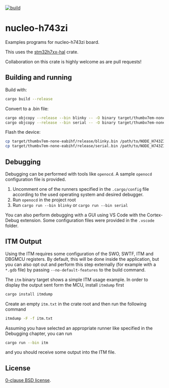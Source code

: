 [![build](https://github.com/robamu/nucleo-h743zi/actions/workflows/cargo.yml/badge.svg)](https://github.com/robamu/nucleo-h743zi/actions/workflows/cargo.yml)

# nucleo-h743zi

Examples programs for nucleo-h743zi board.

This uses the [stm32h7xx-hal](https://github.com/astraw/stm32h7xx-hal) crate.

Collaboration on this crate is highly welcome as
are pull requests!

## Building and running

Build with:

```sh
cargo build --release
```

Convert to a .bin file:

```sh
cargo objcopy --release --bin blinky -- -O binary target/thumbv7em-none-eabihf/release/blinky.bin
cargo objcopy --release --bin serial -- -O binary target/thumbv7em-none-eabihf/release/serial.bin
```

Flash the device:

```sh
cp target/thumbv7em-none-eabihf/release/blinky.bin /path/to/NODE_H743ZI/
cp target/thumbv7em-none-eabihf/release/serial.bin /path/to/NODE_H743ZI/
```

## Debugging

Debugging can be performed with tools like `openocd`. A sample `openocd` configuration file
is provided.

1. Uncomment one of the runners specified in the `.cargo/config` file according to the used operating
   system and desired debugger.
2. Run `openocd` in the project root
3. Run `cargo run --bin blinky` or `cargo run --bin serial`

You can also perform debugging with a GUI using VS Code with the Cortex-Debug extension.
Some configuration files were provided in the `.vscode` folder.

## ITM Output

Using the ITM requires some configuration of the SWO, SWTF, ITM and DBGMCU registers.
By default, this will be done inside the application, but you can also opt out and perform this
step externally (for example with a `*.gdb` file) by passing `--no-default-features` to the build
command.

The `itm` binary target shows a simple ITM usage example. In order to display the output
sent form the MCU, install `itmdump` first

```sh
cargo install itmdump
```

Create an empty `itm.txt` in the crate root and then run the following command

```sh
itmdump -F -f itm.txt
```

Assuming you have selected an appropriate runner like specified in the Debugging chapter,
you can run

```sh
cargo run --bin itm
```

and you should receive some output into the ITM file.

## License

[0-clause BSD license](LICENSE-0BSD.txt).

